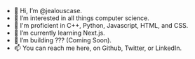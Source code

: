 - 👋 Hi, I’m @jealouscase.
- 👀 I’m interested in all things computer science.
- 💪 I'm proficient in C++, Python, Javascript, HTML, and CSS.
- 🌱 I’m currently learning Next.js.
- 🚧 I’m building ??? (Coming Soon).
- 📫 You can reach me here, on Github, Twitter, or LinkedIn.

<!---
jealouscase/jealouscase is a ✨ special ✨ repository because its `README.md` (this file) appears on your GitHub profile.
You can click the Preview link to take a look at your changes.
--->
